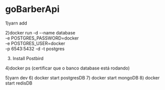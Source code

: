 # goBarberApi

1)yarn add

2)docker run -d --name database \
    -e POSTGRES_PASSWORD=docker \
    -e POSTGRES_USER=docker \
    -p 6543:5432 -d -t postgres

3) Install Postbird

4)docker ps (certificar que o banco database está rodando)

5)yarn dev
6) docker start postgresDB
7) docker start mongoDB
8) docker start redisDB
